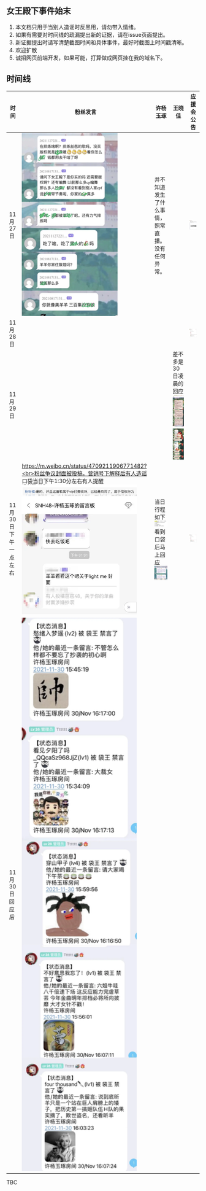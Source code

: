 ## 女王殿下事件始末
1. 本文档只用于当别人造谣时反黑用，请勿带入情绪。
2. 如果有需要对时间线的疏漏提出新的证据，请在issue页面提出。
3. 新证据提出时请写清楚截图时间和具体事件，最好时截图上时间戳清晰。
4. 欢迎扩散
5. 诚招网页前端开发，如果可能，打算做成网页挂在我的域名下。

## 时间线
|  时间   |  粉丝发言 |  许杨玉琢  |  王晓佳  |  应援会公告  |
|  ----  |  ----  |  ----  |  ----  |  ----  |
| 11月27日 |  <img src="./Pics/1127-xyyz-kdfj.png" alt="Editor" width="250"> |并不知道发生了什么事情，照常直播。<br>没有任何异常。||<img src="./Pics/1127-xyyyh-公告.png" alt="Editor" width="300"> |
| 11月28日 |  | ||<img src="./Pics/1128-xyyyh-公告.png" alt="Editor" width="300"> |
| 11月29日 |  | |差不多是30日凌晨的回应<br><img src="./Pics/王晓佳回应/1130.jpg" alt="Editor" width="300"><img src="./Pics/王晓佳回应/1130-2.jpg" alt="Editor" width="300">||
| 11月30日<br>下午一点左右 | https://m.weibo.cn/status/4709211906771482?<br>粉丝争议封面被投稿，营销号下解释后有人造谣<br>口袋当日下午1:30分左右有人提醒<br><img src="./Pics/粉丝造谣1.png" alt="Editor" width="300"><br><img src="./Pics/口袋留言板.png" alt="Editor" width="300"> |当日行程如下<br><img src="./Pics/1130-xyyz.png" alt="Editor" width="300"><br>看到口袋后马上回应<br><img src="./Pics/xyyz回应.png" alt="Editor" width="300"> ||<img src="./Pics/1128-xyyyh-公告.png" alt="Editor" width="300"> |
| 11月30日<br>回应后 | <img src="./Pics/回应后的留言板.png" alt="Editor" width="300"> | |  | |
TBC